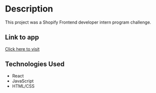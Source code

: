 # Description

This project was a Shopify Frontend developer intern program challenge.

## Link to app

[Click here to visit](https://shopify-challenge-chengjun.herokuapp.com/)

## Technologies Used

- React
- JavaScript
- HTML/CSS
